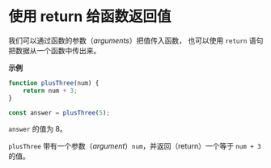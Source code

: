 # 使用 return 给函数返回值

我们可以通过函数的参数（_arguments_）把值传入函数， 也可以使用 `return` 语句把数据从一个函数中传出来。

**示例**

```javascript
function plusThree(num) {
    return num + 3;
}

const answer = plusThree(5);
```

`answer` 的值为 8。

`plusThree` 带有一个参数（_argument_）`num`，并返回（return）一个等于 `num + 3` 的值。